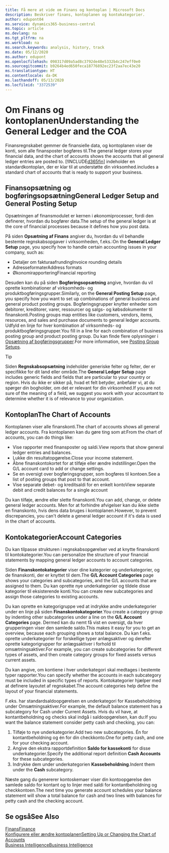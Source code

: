 ```yaml
---
title: Få mere at vide om Finans og kontoplan | Microsoft Docs
description: Beskriver finans, kontoplanen og kontokategorier.
author: edupont04
ms.service: dynamics365-business-central
ms.topic: article
ms.devlang: na
ms.tgt_pltfrm: na
ms.workload: na
ms.search.keywords: analysis, history, track
ms.date: 05/12/2020
ms.author: edupont
ms.openlocfilehash: 098317d09a5ad8c3792de48e5332b4c247eff0e0
ms.sourcegitcommit: b9264b4ed650feca18776892ec23f2aa7ec43e20
ms.translationtype: HT
ms.contentlocale: da-DK
ms.lasthandoff: 05/13/2020
ms.locfileid: "3372539"
---
```

# <a name="understanding-the-general-ledger-and-the-coa"></a><span data-ttu-id="8450d-103">Om Finans og kontoplanen</span><span class="sxs-lookup"><span data-stu-id="8450d-103">Understanding the General Ledger and the COA</span></span>

<span data-ttu-id="8450d-104">Finansregnskabet gemmer de finansielle data, og kontoplanen viser de konti, som alle finansposter bogføres til.</span><span class="sxs-lookup"><span data-stu-id="8450d-104">The general ledger stores your financial data, and the chart of accounts shows the accounts that all general ledger entries are posted to.</span></span> [!INCLUDE[d365fin](includes/d365fin_md.md)] <span data-ttu-id="8450d-105">indeholder en standardkontoplan, der er klar til at understøtte din virksomhed.</span><span class="sxs-lookup"><span data-stu-id="8450d-105">includes a standard chart of accounts that is ready to support your business.</span></span>

## <a name="general-ledger-setup-and-general-posting-setup"></a><span data-ttu-id="8450d-106">Finansopsætning og bogføringsopsætning</span><span class="sxs-lookup"><span data-stu-id="8450d-106">General Ledger Setup and General Posting Setup</span></span>

<span data-ttu-id="8450d-107">Opsætningen af finansmodulet er kernen i økonomiprocesser, fordi den definerer, hvordan du bogfører data.</span><span class="sxs-lookup"><span data-stu-id="8450d-107">The setup of the general ledger is at the core of financial processes because it defines how you post data.</span></span>  

<span data-ttu-id="8450d-108">På siden **Opsætning af Finans** angiver du, hvordan du vil behandle bestemte regnskabsopgaver i virksomheden, f.eks.:</span><span class="sxs-lookup"><span data-stu-id="8450d-108">On the **General Ledger Setup** page, you specify how to handle certain accounting issues in your company, such as:</span></span>  

* <span data-ttu-id="8450d-109">Detaljer om fakturaafrunding</span><span class="sxs-lookup"><span data-stu-id="8450d-109">Invoice rounding details</span></span>  
* <span data-ttu-id="8450d-110">Adresseformater</span><span class="sxs-lookup"><span data-stu-id="8450d-110">Address formats</span></span>  
* <span data-ttu-id="8450d-111">Økonomirapportering</span><span class="sxs-lookup"><span data-stu-id="8450d-111">Financial reporting</span></span>  

<span data-ttu-id="8450d-112">Desuden kan du på siden **Bogføringsopsætning** angive, hvordan du vil oprette kombinationer af virksomheds- og produktbogføringsgrupper.</span><span class="sxs-lookup"><span data-stu-id="8450d-112">Similarly, on the **General Posting Setup** page, you specify how you want to set up combinations of general business and general product posting groups.</span></span> <span data-ttu-id="8450d-113">Bogføringsgrupper knytter enheder som debitorer, kreditorer, varer, ressourcer og salgs- og købsdokumenter til finanskonti.</span><span class="sxs-lookup"><span data-stu-id="8450d-113">Posting groups map entities like customers, vendors, items, resources, and sales and purchase documents to general ledger accounts.</span></span> <span data-ttu-id="8450d-114">Udfyld en linje for hver kombination af virksomheds- og produktbogføringsgrupper.</span><span class="sxs-lookup"><span data-stu-id="8450d-114">You fill in a line for each combination of business posting group and product posting group.</span></span> <span data-ttu-id="8450d-115">Du kan finde flere oplysninger i [Opsætning af bogføringsgrupper](finance-posting-groups.md).</span><span class="sxs-lookup"><span data-stu-id="8450d-115">For more information, see [Posting Group Setups](finance-posting-groups.md).</span></span>  

> [!TIP]
> <span data-ttu-id="8450d-116">Siden **Regnskabsopsætning** indeholder generiske felter og felter, der er specifikke for dit land eller område.</span><span class="sxs-lookup"><span data-stu-id="8450d-116">The **General Ledger Setup** page includes generic fields and fields that are particular to your country or region.</span></span> <span data-ttu-id="8450d-117">Hvis du ikke er sikker på, hvad et felt betyder, anbefaler vi, at du spørger din bogholder, om det er relevant for din virksomhed.</span><span class="sxs-lookup"><span data-stu-id="8450d-117">If you are not sure of the meaning of a field, we suggest you work with your accountant to determine whether it is of relevance to your organization.</span></span>  

## <a name="the-chart-of-accounts"></a><span data-ttu-id="8450d-118">Kontoplan</span><span class="sxs-lookup"><span data-stu-id="8450d-118">The Chart of Accounts</span></span>

<span data-ttu-id="8450d-119">Kontoplanen viser alle finanskonti.</span><span class="sxs-lookup"><span data-stu-id="8450d-119">The chart of accounts shows all general ledger accounts.</span></span> <span data-ttu-id="8450d-120">Fra kontoplanen kan du gøre ting som at:</span><span class="sxs-lookup"><span data-stu-id="8450d-120">From the chart of accounts, you can do things like:</span></span>  

* <span data-ttu-id="8450d-121">Vise rapporter med finansposter og saldi.</span><span class="sxs-lookup"><span data-stu-id="8450d-121">View reports that show general ledger entries and balances.</span></span>  
* <span data-ttu-id="8450d-122">Lukke din resultatopgørelse.</span><span class="sxs-lookup"><span data-stu-id="8450d-122">Close your income statement.</span></span>  
* <span data-ttu-id="8450d-123">Åbne finanskontokortet for at tilføje eller ændre indstillinger.</span><span class="sxs-lookup"><span data-stu-id="8450d-123">Open the G/L account card to add or change settings.</span></span>  
* <span data-ttu-id="8450d-124">Se en oversigt over bogføringsgrupper, som bogføres til kontoen.</span><span class="sxs-lookup"><span data-stu-id="8450d-124">See a list of posting groups that post to that account.</span></span>
* <span data-ttu-id="8450d-125">Vise separate debet- og kreditsaldi for en enkelt konto</span><span class="sxs-lookup"><span data-stu-id="8450d-125">View separate debit and credit balances for a single account</span></span>  

<span data-ttu-id="8450d-126">Du kan tilføje, ændre eller slette finanskonti.</span><span class="sxs-lookup"><span data-stu-id="8450d-126">You can add, change, or delete general ledger accounts.</span></span> <span data-ttu-id="8450d-127">Men for at forhindre afvigelser kan du ikke slette en finanskonto, hvis dens data bruges i kontoplanen.</span><span class="sxs-lookup"><span data-stu-id="8450d-127">However, to prevent discrepancies, you can't delete a general ledger account if it's data is used in the chart of accounts.</span></span>  

## <a name="account-categories"></a><span data-ttu-id="8450d-128">Kontokategorier</span><span class="sxs-lookup"><span data-stu-id="8450d-128">Account Categories</span></span>

<span data-ttu-id="8450d-129">Du kan tilpasse strukturen i regnskabsopgørelser ved at knytte finanskonti til kontokategorier.</span><span class="sxs-lookup"><span data-stu-id="8450d-129">You can personalize the structure of your financial statements by mapping general ledger accounts to account categories.</span></span>  

<span data-ttu-id="8450d-130">Siden **Finanskontokategorier** viser dine kategorier og underkategorier, og de finanskonti, der er knyttet til dem.</span><span class="sxs-lookup"><span data-stu-id="8450d-130">The **G/L Account Categories** page shows your categories and subcategories, and the G/L accounts that are assigned to them.</span></span> <span data-ttu-id="8450d-131">Du kan oprette nye underkategorier og tildele disse kategorier til eksisterende konti.</span><span class="sxs-lookup"><span data-stu-id="8450d-131">You can create new subcategories and assign those categories to existing accounts.</span></span>  

<span data-ttu-id="8450d-132">Du kan oprette en kategorigruppe ved at indrykke andre underkategorier under en linje på siden **Finanskontokategorier**.</span><span class="sxs-lookup"><span data-stu-id="8450d-132">You create a category group by indenting other subcategories under a line on the **G/L Account Categories** page.</span></span> <span data-ttu-id="8450d-133">Dermed kan du nemt få vist en oversigt, da hver grupperingen viser den samlede saldo.</span><span class="sxs-lookup"><span data-stu-id="8450d-133">This makes it easy for you to get an overview, because each grouping shows a total balance.</span></span> <span data-ttu-id="8450d-134">Du kan f.eks. oprette underkategorier for forskellige typer anlægsaktiver og derefter oprette kategorigrupper for anlægsaktiver i forhold til omsætningsaktiver.</span><span class="sxs-lookup"><span data-stu-id="8450d-134">For example, you can create subcategories for different types of assets, and then create category groups for fixed assets versus current assets.</span></span>  

<span data-ttu-id="8450d-135">Du kan angive, om kontiene i hver underkategori skal medtages i bestemte typer rapporter.</span><span class="sxs-lookup"><span data-stu-id="8450d-135">You can specify whether the accounts in each subcategory must be included in specific types of reports.</span></span> <span data-ttu-id="8450d-136">Kontokategorier hjælper med at definere layoutet af regnskabet.</span><span class="sxs-lookup"><span data-stu-id="8450d-136">The account categories help define the layout of your financial statements.</span></span>  

<span data-ttu-id="8450d-137">F.eks. har standardsaldoopgørelsen en underkategori for Kassebeholdning under Omsætningsaktiver.</span><span class="sxs-lookup"><span data-stu-id="8450d-137">For example, the default balance statement has a subcategory for Cash under Current Assets.</span></span> <span data-ttu-id="8450d-138">Hvis du vil have, at kontantbeholdning og checks skal indgå i saldoopgørelsen, kan du:</span><span class="sxs-lookup"><span data-stu-id="8450d-138">If you want the balance statement consider petty cash and checking, you can:</span></span>  

1. <span data-ttu-id="8450d-139">Tilføje to nye underkategorier.</span><span class="sxs-lookup"><span data-stu-id="8450d-139">Add two new subcategories.</span></span> <span data-ttu-id="8450d-140">Én for kontantbeholdning og én for din checkkonto.</span><span class="sxs-lookup"><span data-stu-id="8450d-140">One for petty cash, and one for your checking account.</span></span>  
2. <span data-ttu-id="8450d-141">Angive den ekstra rapportdefinition **Saldo for kassekonti** for disse underkategorier.</span><span class="sxs-lookup"><span data-stu-id="8450d-141">Specify the additional report definition **Cash Accounts** for these subcategories.</span></span>  
3. <span data-ttu-id="8450d-142">Indrykke dem under underkategorien **Kassebeholdning**.</span><span class="sxs-lookup"><span data-stu-id="8450d-142">Indent them under the **Cash** subcategory.</span></span>  

<span data-ttu-id="8450d-143">Næste gang du genererer kontoskemaer viser din kontoopgørelse den samlede saldo for kontant og to linjer med saldi for kontantbeholdning og checkkontoen.</span><span class="sxs-lookup"><span data-stu-id="8450d-143">The next time you generate account schedules your balance statement will show a total balance for cash and two lines with balances for petty cash and the checking account.</span></span>  

## <a name="see-also"></a><span data-ttu-id="8450d-144">Se også</span><span class="sxs-lookup"><span data-stu-id="8450d-144">See Also</span></span>

[<span data-ttu-id="8450d-145">Finans</span><span class="sxs-lookup"><span data-stu-id="8450d-145">Finance</span></span>](finance.md)  
[<span data-ttu-id="8450d-146">Konfigurere eller ændre kontoplanen</span><span class="sxs-lookup"><span data-stu-id="8450d-146">Setting Up or Changing the Chart of Accounts</span></span>](finance-setup-chart-accounts.md)  
[<span data-ttu-id="8450d-147">Business Intelligence</span><span class="sxs-lookup"><span data-stu-id="8450d-147">Business Intelligence</span></span>](bi.md)  
